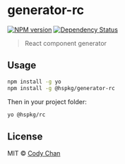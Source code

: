 # generator-rc
[![NPM version][npm-image]][npm-url] [![Dependency Status][daviddm-image]][daviddm-url]
> React component generator

## Usage

```bash
npm install -g yo
npm install -g @hspkg/generator-rc
```

Then in your project folder:

```bash
yo @hspkg/rc
```

## License

MIT © [Cody Chan](https://int64ago.org/)

[npm-image]: https://img.shields.io/npm/v/@hspkg/generator-rc.svg?style=flat-square
[npm-url]: https://npmjs.org/package/@hspkg/generator-rc
[daviddm-image]: https://img.shields.io/david/int64ago/generator-rc.svg?style=flat-square
[daviddm-url]: https://david-dm.org/int64ago/generator-rc
